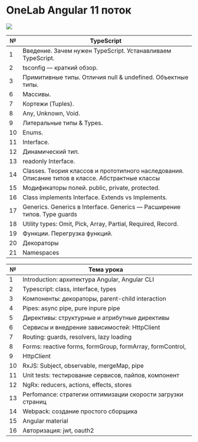 # OneLab Angular 11 поток

![](https://raw.githubusercontent.com/remojansen/logo.ts/master/stickers/Screen%20Shot%202016-03-31%20at%2000.05.02.png)

| №    | TypeScript                                                                   | 
| ---- | -----------------------------------------------------------------------------|
| 1    | Введение. Зачем нужен TypeScript. Устанавливаем TypeScript.                  |         
| 2    | tsconfig — краткий обзор.                                                    |
| 3    | Примитивные типы. Отличия null & undefined. Объектные типы.                  |                                   
| 6    | Массивы.                                                                     |
| 7    | Кортежи (Tuples).                                                            | 
| 8    | Any, Unknown, Void.                                                          |
| 9    | Литеральные типы & Types.                                                    |
| 10   | Enums.                                                                       |
| 11   | Interface.                                                                   |
| 12   | Динамический тип.                                                            |
| 13   | readonly Interface.                                                          |
| 14   | Classes. Теория классов и прототипного наследования. Описание типов в классе. Абстрактные классы| 
| 15   | Модификаторы полей. public, private, protected.                                                  |
| 16   | Class implements Interface. Extends vs Implements.                           |    
| 17   | Generics. Generics в Interface. Generics — Расширение типов. Type guards     |
| 18   | Utility types: Omit, Pick, Array, Partial, Required, Record.                 |
| 19   | Функции. Перегрузка функций.                                                 |
| 20   | Декораторы                                                                   |
| 21   | Namespaces                                                                   |

| №    | Тема урока                                                   | 
| ---- | ------------------------------------------------------------ |
| 1    | Introduction: архитектура Angular, Angular CLI               |
| 2    | Typescript: class, interface, types                          |
| 3    | Компоненты: декораторы, parent-child interaction             |
| 4    | Pipes: async pipe, pure inpure pipe                          | 
| 5    | Директивы: структурные и атрибутные директивы                |
| 6    | Сервисы и внедрение зависимостей: HttpClient                 |
| 7    | Routing: guards, resolvers, lazy loading                     | 
| 8    | Forms: reactive forms, formGroup, formArray, formControl,    |
| 9    | HttpClient                                                   |
| 10   | RxJS: Subject, observable, mergeMap, pipe                    |
| 11   | Unit tests: тестирование сервисов, пайпов, компонент         |
| 12   | NgRx: reducers, actions, effects, stores                     |
| 13   | Perfomance: стратегии оптимизации cкорости загрузки страниц  |
| 14   | Webpack: создание простого сборщика                          |
| 15   | Angular material                                             |
| 16   | Авторизация: jwt, oauth2                                     |

